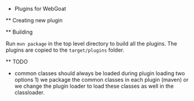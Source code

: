 * Plugins for WebGoat

** Creating new plugin


** Building

Run `mvn package` in the top level directory to build all the plugins. The plugins are copied to the `target/plugins`
folder.


** TODO

- common classes should always be loaded during plugin loading two options 1) we package the common classes in each
 plugin (maven) or we change the plugin loader to load these classes as well in the classloader.
